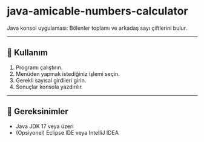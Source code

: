 # java-amicable-numbers-calculator
Java konsol uygulaması: Bölenler toplamı ve arkadaş sayı çiftlerini bulur.

---

## 🚀 Kullanım
1. Programı çalıştırın.  
2. Menüden yapmak istediğiniz işlemi seçin.  
3. Gerekli sayısal girdileri girin.  
4. Sonuçlar konsola yazdırılır.

---

## 🧰 Gereksinimler
- Java JDK 17 veya üzeri  
- (Opsiyonel) Eclipse IDE veya IntelliJ IDEA





